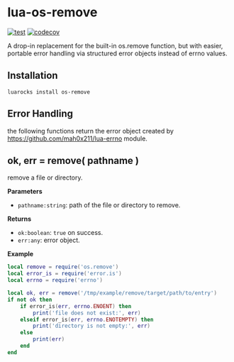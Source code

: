 # lua-os-remove

[![test](https://github.com/mah0x211/lua-os-remove/actions/workflows/test.yml/badge.svg)](https://github.com/mah0x211/lua-os-remove/actions/workflows/test.yml)
[![codecov](https://codecov.io/gh/mah0x211/lua-os-remove/branch/master/graph/badge.svg?token=NC0N3888PV)](https://codecov.io/gh/mah0x211/lua-os-remove)

A drop-in replacement for the built-in os.remove function, but with easier, portable error handling via structured error objects instead of errno values.

## Installation

```
luarocks install os-remove
```

## Error Handling

the following functions return the error object created by https://github.com/mah0x211/lua-errno module.


## ok, err = remove( pathname )

remove a file or directory.

**Parameters**

- `pathname:string`: path of the file or directory to remove.

**Returns**

- `ok:boolean`: `true` on success.
- `err:any`: error object.

**Example**

```lua
local remove = require('os.remove')
local error_is = require('error.is')
local errno = require('errno')

local ok, err = remove('/tmp/example/remove/target/path/to/entry')
if not ok then
    if error_is(err, errno.ENOENT) then
        print('file does not exist:', err)
    elseif error_is(err, errno.ENOTEMPTY) then
        print('directory is not empty:', err)
    else
        print(err)
    end
end
```
